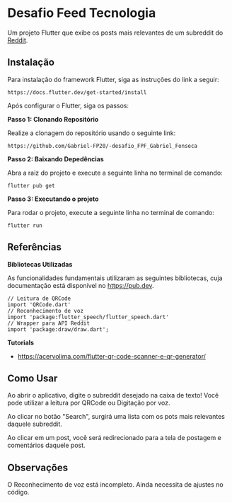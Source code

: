 # Desafio Feed Tecnologia

Um projeto Flutter que exibe os posts mais relevantes de um subreddit do [Reddit](https://www.reddit.com/). 

## Instalação

Para instalação do framework Flutter, siga as instruções do link a seguir:

```
https://docs.flutter.dev/get-started/install
```

Após configurar o Flutter, siga os passos:

**Passo 1: Clonando Repositório**

Realize a clonagem do repositório usando o seguinte link:

```
https://github.com/Gabriel-FP20/-desafio_FPF_Gabriel_Fonseca
```

**Passo 2: Baixando Depedências**

Abra a raiz do projeto e execute a seguinte linha no terminal de comando:

```
flutter pub get 
```

**Passo 3: Executando o projeto**

Para rodar o projeto, execute a seguinte linha no terminal de comando:

```
flutter run 
```

## Referências

**Bibliotecas Utilizadas**

As funcionalidades fundamentais utilizaram as seguintes bibliotecas, cuja documentação está disponível no https://pub.dev.

    // Leitura de QRCode
    import 'QRCode.dart' 
    // Reconhecimento de voz
    import 'package:flutter_speech/flutter_speech.dart' 
    // Wrapper para API Reddit
    import 'package:draw/draw.dart';

**Tutorials**

- https://acervolima.com/flutter-qr-code-scanner-e-qr-generator/


## Como Usar

Ao abrir o aplicativo, digite o subreddit desejado na caixa de texto! Você pode utilizar a leitura por QRCode ou Digitação por voz.

Ao clicar no botão "Search", surgirá uma lista com os pots mais relevantes daquele subreddit. 

Ao clicar em um post, você será redirecionado para a tela de postagem e comentários daquele post. 

## Observações

O Reconhecimento de voz está incompleto. Ainda necessita de ajustes no código.
